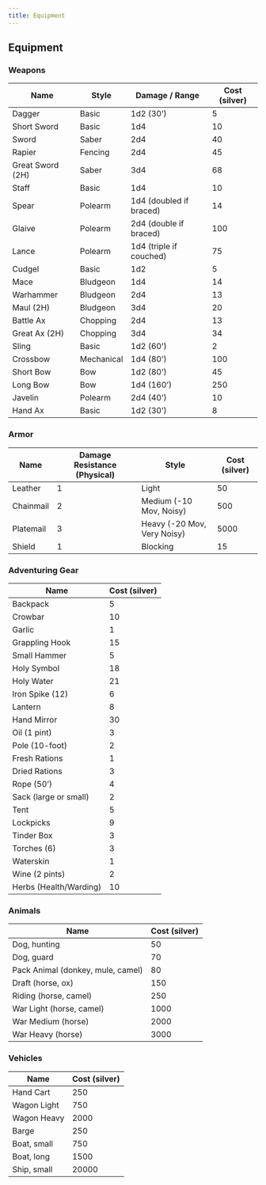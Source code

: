 ```yaml
---
title: Equipment
---
```


## Equipment

### Weapons

| Name             | Style      | Damage / Range          | Cost (silver)   |
| ---------------- | ---------- | ----------------------- | --------------- |
| Dagger           | Basic      | 1d2 (30’)               | 5               |
| Short Sword      | Basic      | 1d4                     | 10              |
| Sword            | Saber      | 2d4                     | 40              |
| Rapier           | Fencing    | 2d4                     | 45              |
| Great Sword (2H) | Saber      | 3d4                     | 68              |
| Staff            | Basic      | 1d4                     | 10              |
| Spear            | Polearm    | 1d4 (doubled if braced) | 14              |
| Glaive           | Polearm    | 2d4 (double if braced)  | 100             |
| Lance            | Polearm    | 1d4 (triple if couched) | 75              |
| Cudgel           | Basic      | 1d2                     | 5               |
| Mace             | Bludgeon   | 1d4                     | 14              |
| Warhammer        | Bludgeon   | 2d4                     | 13              |
| Maul (2H)        | Bludgeon   | 3d4                     | 20              |
| Battle Ax        | Chopping   | 2d4                     | 13              |
| Great Ax (2H)    | Chopping   | 3d4                     | 34              |
| Sling            | Basic      | 1d2 (60’)               | 2               |
| Crossbow         | Mechanical | 1d4 (80’)               | 100             |
| Short Bow        | Bow        | 1d2 (80’)               | 45              |
| Long Bow         | Bow        | 1d4 (160’)              | 250             |
| Javelin          | Polearm    | 2d4 (40’)               | 10              |
| Hand Ax          | Basic      | 1d2 (30’)               | 8               |

### Armor

| Name      | Damage Resistance (Physical) | Style                       | Cost (silver) |
| --------- | ---------------------------- | --------------------------- | ------------- |
| Leather   | 1                            | Light                       | 50            |
| Chainmail | 2                            | Medium (-10 Mov, Noisy)     | 500           |
| Platemail | 3                            | Heavy (-20 Mov, Very Noisy) | 5000          |
| Shield    | 1                            | Blocking                    | 15            |

### Adventuring Gear

| Name                   | Cost (silver) |
| ---------------------- | ------------- |
| Backpack               | 5             |
| Crowbar                | 10            |
| Garlic                 | 1             |
| Grappling Hook         | 15            |
| Small Hammer           | 5             |
| Holy Symbol            | 18            |
| Holy Water             | 21            |
| Iron Spike (12)        | 6             |
| Lantern                | 8             |
| Hand Mirror            | 30            |
| Oil (1 pint)           | 3             |
| Pole (10-foot)         | 2             |
| Fresh Rations          | 1             |
| Dried Rations          | 3             |
| Rope (50’)             | 4             |
| Sack (large or small)  | 2             |
| Tent                   | 5             |
| Lockpicks              | 9             |
| Tinder Box             | 3             |
| Torches (6)            | 3             |
| Waterskin              | 1             |
| Wine (2 pints)         | 2             |
| Herbs (Health/Warding) | 10            |

### Animals

| Name                                | Cost (silver) |
| ----------------------------------- | ------------- |
| Dog, hunting                        | 50            |
| Dog, guard                          | 70            |
| Pack Animal (donkey, mule, camel)   | 80            |
| Draft (horse, ox)                   | 150           |
| Riding (horse, camel)               | 250           |
| War Light (horse, camel)            | 1000          |
| War Medium (horse)                  | 2000          |
| War Heavy (horse)                   | 3000          |

### Vehicles

| Name                                | Cost (silver) |
| ----------------------------------- | ------------- |
| Hand Cart                           | 250           |
| Wagon Light                         | 750           |
| Wagon Heavy                         | 2000          |
| Barge                               | 250           |
| Boat, small                         | 750           |
| Boat, long                          | 1500          |
| Ship, small                         | 20000         |